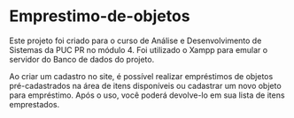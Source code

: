 # Emprestimo-de-objetos

Este projeto foi criado para o curso de Análise e Desenvolvimento de Sistemas da PUC PR no módulo 4. 
Foi utilizado o Xampp para emular o servidor do Banco de dados do projeto. 

Ao criar um cadastro no site, é possível realizar empréstimos de objetos pré-cadastrados na área de itens disponíveis ou cadastrar um novo objeto para empréstimo.
Após o uso, você poderá devolve-lo em sua lista de itens emprestados.

